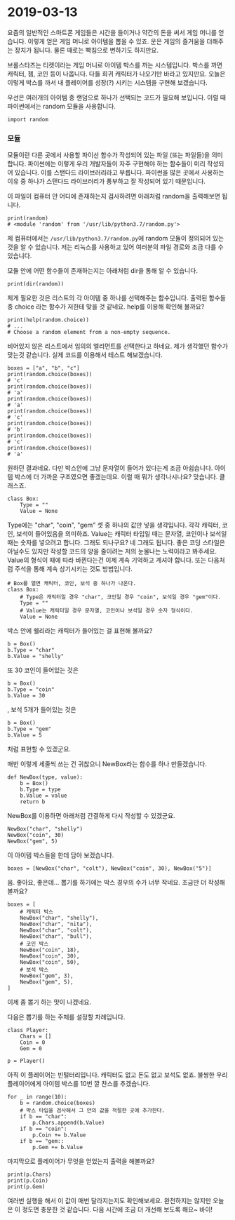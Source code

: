 # 2019-03-13

요즘의 일반적인 스마트폰 게임들은 시간을 들이거나 약간의 돈을 써서 게임 머니를 얻습니다.
이렇게 얻은 게임 머니로 아이템을 뽑을 수 있죠.
운은 게임의 즐거움을 더해주는 장치가 됩니다. 물론 때로는 빡침으로 변하기도 하지만요.

브롤스타즈는 티켓이라는 게임 머니로 아이템 박스를 까는 시스템입니다.
박스를 까면 캐릭터, 젬, 코인 등이 나옵니다. 다들 희귀 캐릭터가 나오기만 바라고 있지만요.
오늘은 이렇게 박스를 까서 내 플레이어를 성장(?) 시키는 시스템을 구현해 보겠습니다.

우선은 여러개의 아이템 중 랜덤으로 하나가 선택되는 코드가 필요해 보입니다.
이럴 때 파이썬에서는 random 모듈을 사용합니다.

```
import random
```

### 모듈

모듈이란 다른 곳에서 사용할 파이선 함수가 작성되어 있는 파일 (또는 파일들)을 의미합니다.
파이썬에는 이렇게 우리 개발자들이 자주 구현해야 하는 함수들이 미리 작성되어 있습니다.
이를 스탠다드 라이브러리라고 부릅니다. 파이썬을 많은 곳에서 사용하는 이유 중 하나가
스탠다드 라이브러리가 풍부하고 잘 작성되어 있기 때문입니다.

이 파일이 컴퓨터 안 어디에 존재하는지 검사하려면 아래처럼 random을 출력해보면 됩니다.

```
print(random)
# <module 'random' from '/usr/lib/python3.7/random.py'>
```

제 컴퓨터에서는 `/usr/lib/python3.7/random.py`에 random 모듈이 정의되어 있는 것을 알 수 있습니다.
저는 리눅스를 사용하고 있어 여러분의 파일 경로와 조금 다를 수 있습니다.

모듈 안에 어떤 함수들이 존재하는지는 아래처럼 dir을 통해 알 수 있습니다.

```
print(dir(random))
```

제게 필요한 것은 리스트의 각 아이템 중 하나를 선택해주는 함수입니다. 출력된 함수들 중
choice 라는 함수가 저한테 맞을 것 같네요. help를 이용해 확인해 볼까요?

```
print(help(random.choice))
# ...
# Choose a random element from a non-empty sequence.
```

비어있지 않은 리스트에서 임의의 엘리먼트를 선택한다고 하네요. 제가 생각했던 함수가 맞는것 같습니다.
실제 코드를 이용해서 테스트 해보겠습니다.

```
boxes = ["a", "b", "c"]
print(random.choice(boxes))
# 'c'
print(random.choice(boxes))
# 'a'
print(random.choice(boxes))
# 'a'
print(random.choice(boxes))
# 'c'
print(random.choice(boxes))
# 'b'
print(random.choice(boxes))
# 'c'
print(random.choice(boxes))
# 'a'
```

원하던 결과네요. 다만 박스안에 그냥 문자열이 들어가 있다는게 조금 아쉽습니다.
아이템 박스에 더 가까운 구조였으면 좋겠는데요. 이럴 때 뭐가 생각나시나요? 맞습니다. 클래스죠.

```
class Box:
	Type = ""
	Value = None
```

Type에는 "char", "coin", "gem" 셋 중 하나의 값만 넣을 생각입니다. 각각 캐릭터, 코인, 보석이 들어있음을
의미하죠.
Value는 캐릭터 타입일 때는 문자열, 코인이나 보석일 때는 숫자를 넣으려고 합니다.
그래도 되나구요? 네 그래도 됩니다.
좋은 코딩 스타일은 아닐수도 있지만 작성할 코드의 양을 줄이려는 저의 눈물나는 노력이라고 봐주세요.
Value의 형식이 때에 따라 바뀐다는건 이제 계속 기억하고 계셔야 합니다. 또는 다음처럼 주석을 통해 계속
상기시키는 것도 방법입니다.

```
# Box를 열면 캐릭터, 코인, 보석 중 하나가 나온다.
class Box:
	# Type은 캐릭터일 경우 "char", 코인일 경우 "coin", 보석일 경우 "gem"이다.
	Type = ""
	# Value는 캐릭터일 경우 문자열, 코인이나 보석일 경우 숫자 형식이다.
	Value = None
```

박스 안에 쉘리라는 캐릭터가 들어있는 걸 표현해 볼까요?

```
b = Box()
b.Type = "char"
b.Value = "shelly"
```

또 30 코인이 들어있는 것은

```
b = Box()
b.Type = "coin"
b.Value = 30
```

, 보석 5개가 들어있는 것은

```
b = Box()
b.Type = "gem"
b.Value = 5
```

처럼 표현할 수 있겠군요.

매번 이렇게 세줄씩 쓰는 건 귀찮으니 NewBox라는 함수를 하나 만들겠습니다.

```
def NewBox(type, value):
	b = Box()
	b.Type = type
	b.Value = value
	return b
```

NewBox를 이용하면 아래처럼 간결하게 다시 작성할 수 있겠군요.

```
NewBox("char", "shelly")
NewBox("coin", 30)
NewBox("gem", 5)
```

이 아이템 박스들을 한데 담아 보겠습니다.

```
boxes = [NewBox("char", "colt"), NewBox("coin", 30), NewBox("5")]
```

음. 좋아요, 좋은데...
뽑기를 하기에는 박스 경우의 수가 너무 작네요. 조금만 더 작성해 볼까요?

```
boxes = [
	# 캐릭터 박스
	NewBox("char", "shelly"),
	NewBox("char", "nita"),
	NewBox("char", "colt"),
	NewBox("char", "bull"),
	# 코인 박스
	NewBox("coin", 18),
	NewBox("coin", 30),
	NewBox("coin", 50),
	# 보석 박스
	NewBox("gem", 3),
	NewBox("gem", 5),
]
```

이제 좀 뽑기 하는 맛이 나겠네요.

다음은 뽑기를 하는 주체를 설정할 차례입니다.

```
class Player:
	Chars = []
	Coin = 0
	Gem = 0

p = Player()
```

아직 이 플레이어는 빈털터리입니다. 캐릭터도 없고 돈도 없고 보석도 없죠.
불쌍한 우리 플레이어에게 아이템 박스를 10번 깔 찬스를 추겠습니다.

```
for _ in range(10):
	b = random.choice(boxes)
	# 박스 타입을 검사해서 그 안의 값을 적절한 곳에 추가한다.
	if b == "char":
		p.Chars.append(b.Value)
	if b == "coin":
		p.Coin += b.Value
	if b == "gem::
		p.Gem += b.Value
```

마지막으로 플레이어가 무엇을 얻었는지 출력을 해볼까요?

```
print(p.Chars)
print(p.Coin)
print(p.Gem)
```

여러번 실행을 해서 이 값이 매번 달라지는지도 확인해보세요.
완전하지는 않지만 오늘은 이 정도면 충분한 것 같습니다.
다음 시간에 조금 더 개선해 보도록 해요~ 바이!
